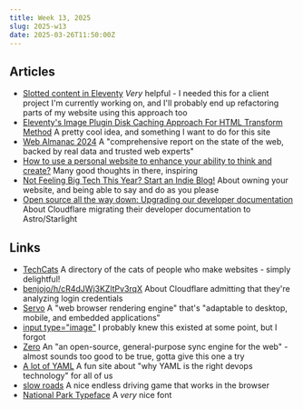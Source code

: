 ```yaml
---
title: Week 13, 2025
slug: 2025-w13
date: 2025-03-26T11:50:00Z
---
```


## Articles

- [Slotted content in Eleventy](https://danburzo.ro/eleventy-slotted-content/)
  _Very_ helpful - I needed this for a client project I'm currently working on, and I'll probably end up refactoring parts of my website using this approach too
- [Eleventy's Image Plugin Disk Caching Approach For HTML Transform Method](https://syntackle.com/blog/eleventy-image-html-transform-plugin-disk-cache/)
  A pretty cool idea, and something I want to do for this site
- [Web Almanac 2024](https://almanac.httparchive.org/en/2024/)
  A "comprehensive report on the state of the web, backed by real data and trusted web experts"
- [How to use a personal website to enhance your ability to think and create?](https://michaelnotebook.com/wn/website_enhance.html)
  Many good thoughts in there, inspiring
- [Not Feeling Big Tech This Year? Start an Indie Blog!](https://boehs.org/node/2025-call-for-bloggers)
  About owning your website, and being able to say and do as you please
- [Open source all the way down: Upgrading our developer documentation](https://blog.cloudflare.com/open-source-all-the-way-down-upgrading-our-developer-documentation/)
  About Cloudflare migrating their developer documentation to Astro/Starlight

## Links

- [TechCats](https://techcats.netlify.app)
  A directory of the cats of people who make websites - simply delightful!
- [benjojo/h/cR4dJWj3KZltPv3rqX](https://benjojo.co.uk/u/benjojo/h/cR4dJWj3KZltPv3rqX)
  About Cloudflare admitting that they're analyzing login credentials
- [Servo](https://servo.org)
  A "web browser rendering engine" that's "adaptable to desktop, mobile, and embedded applications"
- [input type="image"](https://developer.mozilla.org/en-US/docs/Web/HTML/Element/input/image)
  I probably knew this existed at some point, but I forgot
- [Zero](https://zero.rocicorp.dev)
  An "an open-source, general-purpose sync engine for the web" - almost sounds too good to be true, gotta give this one a try
- [A lot of YAML](https://noyaml.com)
  A fun site about "why YAML is the right devops technology" for all of us
- [slow roads](https://slowroads.io)
  A nice endless driving game that works in the browser
- [National Park Typeface](https://nationalparktypeface.com)
  A _very_ nice font
